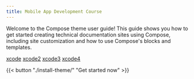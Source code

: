 ```yaml
---
title: Mobile App Development Course
---
```

Welcome to the Compose theme user guide! This guide shows you how to get started creating technical documentation sites using Compose, including site customization and how to use Compose's blocks and templates.

[xcode](xcode)
[xcode2](/xcode/xcode2)
[xcode3](xcode/xcode3)
[xcode4](xcode/xcode4)

{{< button "./install-theme/" "Get started now" >}}
